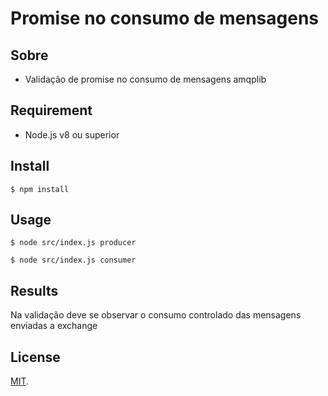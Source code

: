 # Promise no consumo de mensagens

## Sobre

* Validação de promise no consumo de mensagens amqplib

## Requirement

* Node.js v8 ou superior

## Install

```
$ npm install
```

## Usage

```
$ node src/index.js producer

$ node src/index.js consumer

```

## Results

Na validação deve se observar o consumo controlado das mensagens enviadas a exchange

## License

[MIT](LICENSE).